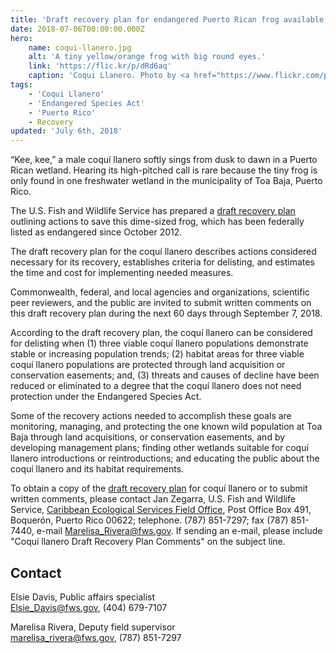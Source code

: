 ```yaml
---
title: 'Draft recovery plan for endangered Puerto Rican frog available'
date: 2018-07-06T00:00:00.000Z
hero:
    name: coqui-llanero.jpg
    alt: 'A tiny yellow/orange frog with big round eyes.'
    link: 'https://flic.kr/p/dRd6aq'
    caption: 'Coqui Llanero. Photo by <a href="https://www.flickr.com/photos/ljvillanueva/">Luis J. Villanueva</a> <a href="https://creativecommons.org/licenses/by-nc-sa/2.0/#">CC BY-NC-SA 2.0.</a>'
tags:
    - 'Coqui Llanero'
    - 'Endangered Species Act'
    - 'Puerto Rico'
    - Recovery
updated: 'July 6th, 2018'
---
```


“Kee, kee,” a male coquí llanero softly sings from dusk to dawn in a Puerto Rican wetland.  Hearing its high-pitched call is rare because the tiny frog is only found in one freshwater wetland in the municipality of Toa Baja, Puerto Rico.  

The U.S. Fish and Wildlife Service has prepared a [draft recovery plan](/pdf/recovery-plan/coqui-llanero-draft.pdf) outlining actions to save this dime-sized frog, which has been federally listed as endangered since October 2012.

The draft recovery plan for the coquí llanero describes actions considered necessary for its recovery, establishes criteria for delisting, and estimates the time and cost for implementing needed measures.

Commonwealth, federal, and local agencies and organizations, scientific peer reviewers, and the public are invited to submit written comments on this draft recovery plan during the next 60 days through September 7, 2018.

According to the draft recovery plan, the coquí llanero can be considered for delisting when (1)
three viable coquí llanero populations demonstrate stable or increasing population trends; (2) habitat areas for three viable coquí llanero populations are protected through land acquisition or conservation easements; and, (3) threats and causes of decline have been reduced or eliminated to a degree that the coquí llanero does not need protection under the Endangered Species Act.

Some of the recovery actions needed to accomplish these goals are monitoring, managing, and protecting the one known wild population at Toa Baja through land acquisitions, or conservation easements, and by developing management plans; finding other wetlands suitable for coquí llanero introductions or reintroductions; and educating the public about the coquí llanero and its habitat requirements.

To obtain a copy of the [draft recovery plan](/pdf/recovery-plan/coqui-llanero-draft.pdf) for coquí llanero or to submit written comments, please contact Jan Zegarra, U.S. Fish and Wildlife Service, [Caribbean Ecological Services Field Office](https://www.fws.gov/caribbean/ES/), Post Office Box 491, Boquerón, Puerto Rico 00622; telephone. (787) 851-7297; fax (787) 851-7440, e-mail Marelisa_Rivera@fws.gov.  If sending an e-mail, please include "Coquí llanero Draft Recovery Plan Comments" on the subject line.

## Contact

Elsie Davis, Public affairs specialist  
[Elsie_Davis@fws.gov](mailto:Elsie_Davis@fws.gov), (404) 679-7107

Marelisa Rivera, Deputy field supervisor  
[marelisa_rivera@fws.gov](mailto:marelisa_rivera@fws.gov), (787) 851-7297
